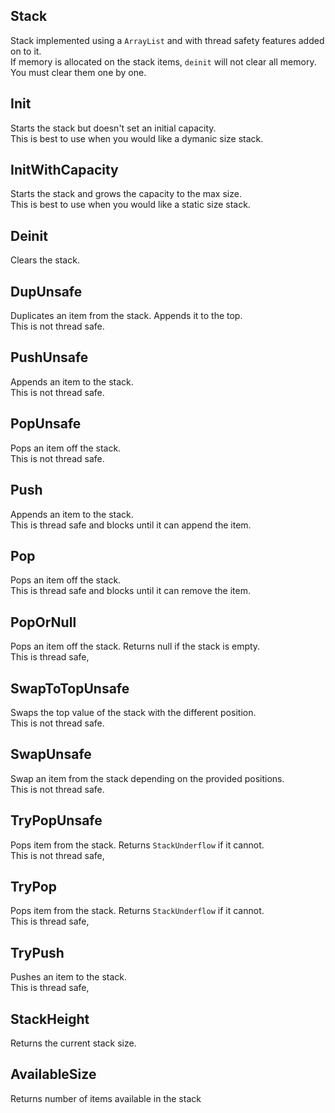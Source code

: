 ## Stack
Stack implemented using a `ArrayList` and
with thread safety features added on to it.\
If memory is allocated on the stack items, `deinit`
will not clear all memory. You must clear them one by one.

## Init
Starts the stack but doesn't set an initial capacity.\
This is best to use when you would like a dymanic size stack.

## InitWithCapacity
Starts the stack and grows the capacity to the max size.\
This is best to use when you would like a static size stack.

## Deinit
Clears the stack.

## DupUnsafe
Duplicates an item from the stack. Appends it to the top.\
This is not thread safe.

## PushUnsafe
Appends an item to the stack.\
This is not thread safe.

## PopUnsafe
Pops an item off the stack.\
This is not thread safe.

## Push
Appends an item to the stack.\
This is thread safe and blocks until it can
append the item.

## Pop
Pops an item off the stack.\
This is thread safe and blocks until it can
remove the item.

## PopOrNull
Pops an item off the stack. Returns null if the stack is empty.\
This is thread safe,

## SwapToTopUnsafe
Swaps the top value of the stack with the different position.\
This is not thread safe.

## SwapUnsafe
Swap an item from the stack depending on the provided positions.\
This is not thread safe.

## TryPopUnsafe
Pops item from the stack. Returns `StackUnderflow` if it cannot.\
This is not thread safe,

## TryPop
Pops item from the stack. Returns `StackUnderflow` if it cannot.\
This is thread safe,

## TryPush
Pushes an item to the stack.\
This is thread safe,

## StackHeight
Returns the current stack size.

## AvailableSize
Returns number of items available in the stack

